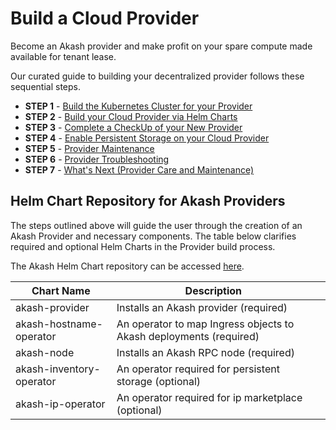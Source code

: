 # Build a Cloud Provider

Become an Akash provider and make profit on your spare compute made available for tenant lease.

Our curated guide to building your decentralized provider follows these sequential steps.

* **STEP 1** - [Build the Kubernetes Cluster for your Provider](kubernetes-cluster-for-akash-providers/)
* **STEP 2** - [Build your Cloud Provider via Helm Charts](akash-cloud-provider-build-with-helm-charts/)
* **STEP 3** - [Complete a CheckUp of your New Provider](akash-provider-checkup/)
* **STEP 4** - [Enable Persistent Storage on your Cloud Provider](helm-based-provider-persistent-storage-enablement/)
* **STEP 5** - [Provider Maintenance](../akash-provider-troubleshooting/provider-maintenance.md)
* **STEP 6** - [Provider Troubleshooting](../akash-provider-troubleshooting/)
* **STEP 7** - [What's Next (Provider Care and Maintenance)](../akash-provider-troubleshooting/maintaining-and-rotating-kubernetes-etcd-certificates-a-how-to-guide.md)

## Helm Chart Repository for Akash Providers

The steps outlined above will guide the user through the creation of an Akash Provider and necessary components.  The table below clarifies required and optional Helm Charts in the Provider build process.

The Akash Helm Chart repository can be accessed [here](https://github.com/akash-network/helm-charts).

<table><thead><tr><th>Chart Name</th><th>Description</th><th data-hidden></th></tr></thead><tbody><tr><td>akash-provider</td><td>Installs an Akash provider (required)</td><td></td></tr><tr><td>akash-hostname-operator</td><td>An operator to map Ingress objects to Akash deployments (required)</td><td></td></tr><tr><td>akash-node</td><td>Installs an Akash RPC node (required)</td><td></td></tr><tr><td>akash-inventory-operator</td><td>An operator required for persistent storage (optional)</td><td></td></tr><tr><td>akash-ip-operator</td><td>An operator required for ip marketplace (optional)</td><td></td></tr></tbody></table>
